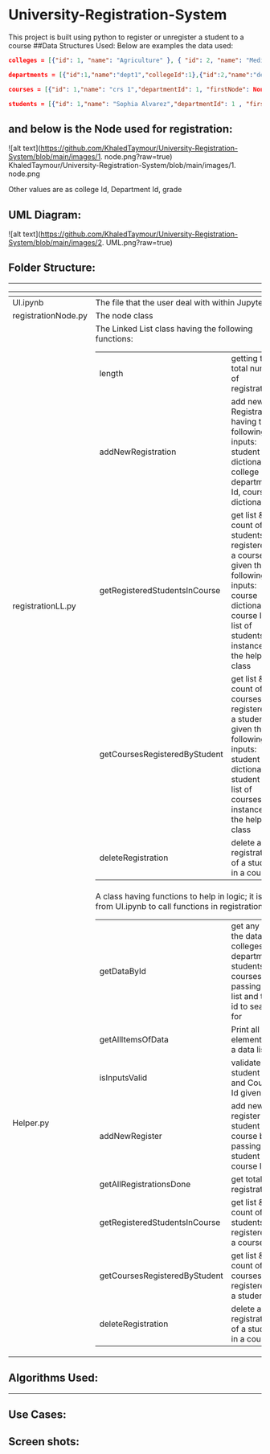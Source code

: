 # University-Registration-System
This project is built using python to register or unregister a student to a course
##Data Structures Used:
Below are examples the data used:

```json
colleges = [{"id": 1, "name": "Agriculture" }, { "id": 2, "name": "Medicine" }]
```
```json
departments = [{"id":1,"name":"dept1","collegeId":1},{"id":2,"name":"dept2","collegeId":1}]
```
```json
courses = [{"id": 1,"name": "crs 1","departmentId": 1, "firstNode": None},   {"id": 2,"name": "crs 2",     "departmentId": 1   , "firstNode": None}]
```
```json
students = [{"id": 1,"name": "Sophia Alvarez","departmentId": 1 , "firstNode": None},   {     "id": 2,     "name": "Jerry Powell",     "departmentId": 1   , "firstNode": None}]
```

## and below is the Node used for registration:
![alt text](https://github.com/KhaledTaymour/University-Registration-System/blob/main/images/1. node.png?raw=true)
KhaledTaymour/University-Registration-System/blob/main/images/1. node.png
 
Other values are as college Id, Department Id, grade

## UML Diagram:
![alt text](https://github.com/KhaledTaymour/University-Registration-System/blob/main/images/2. UML.png?raw=true)

## Folder Structure:
*****
<table>
    <thead>
        <tr>
            <th></th>
            <th></th>
        </tr>
    </thead>
    <tbody>
      <tr>
         <td> UI.ipynb </td>
         <td> The file that the user deal with within JupyterLab </td>
      </tr>
     <tr>
        <td> registrationNode.py </td>
        <td> The node class </td>       
      </tr>
     <tr>
        <td> registrationLL.py </td>
        <td> The Linked List class having the following functions: 
           <table>
              <tbody>
               <tr> 
                <td> length </td> <td> getting the total number of registrations </td>
               </tr>
                  <tr>
                   <td> addNewRegistration </td> <td> add new Registration having the following inputs: student dictionary, college Id, department Id, course dictionary </td>
                  </tr>
                  <tr>
                    <td> getRegisteredStudentsInCourse </td> <td> get list & count of students registered in a course given the following inputs: course dictionary, course Id, list of students, instance of the helper class </td>                   
                  </tr>
                  <tr>
                   <td> getCoursesRegisteredByStudent </td> <td> get list & count of courses registered by a student given the following inputs: student dictionary, student Id, list of courses, instance of the helper class </td>
                  </tr>
               <tr>
                   <td> deleteRegistration </td> <td> delete a registration of a student in a course </td>
                  </tr>
              </tbody>
           </table>
        </td>       
      </tr>
     <tr>
      <td> Helper.py </td>
        <td> A class having functions to help in logic; it is used from UI.ipynb to call functions in registrationLL.py
           <table>
              <tbody>
               <tr> 
                <td> getDataById </td> <td> get any of the data; colleges, departments, students or courses by passing its list and the id to search for </td>
               </tr>
                  <tr>
                   <td> getAllItemsOfData </td> <td> Print all elements of a data list </td>
                  </tr>
                  <tr>
                    <td> isInputsValid </td> <td> validate the student Id and Course Id given </td>                   
                  </tr>
                  <tr>
                   <td> addNewRegister </td> <td> add new register for a student in a course by passing student Id & course Id </td>
                  </tr>
               <tr>
                   <td> getAllRegistrationsDone </td> <td> get total # of registrations </td>
                  </tr>
               <tr>
                   <td> getRegisteredStudentsInCourse </td> <td> get list & count of students registered in a course </td>
                  </tr>
               <tr>
                   <td> getCoursesRegisteredByStudent </td> <td> get list & count of courses registered by a student </td>
                  </tr>
               <tr>
                   <td> deleteRegistration </td> <td> delete a registration of a student in a course </td>
                  </tr>
              </tbody>
           </table>
        </td>   
      </tr>
    </tbody>
</table>

## Algorithms Used:
*****

## Use Cases:

## Screen shots:
